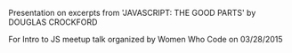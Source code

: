 Presentation on excerpts from 'JAVASCRIPT: THE GOOD PARTS' by DOUGLAS CROCKFORD

For Intro to JS meetup talk organized by Women Who Code on 03/28/2015
